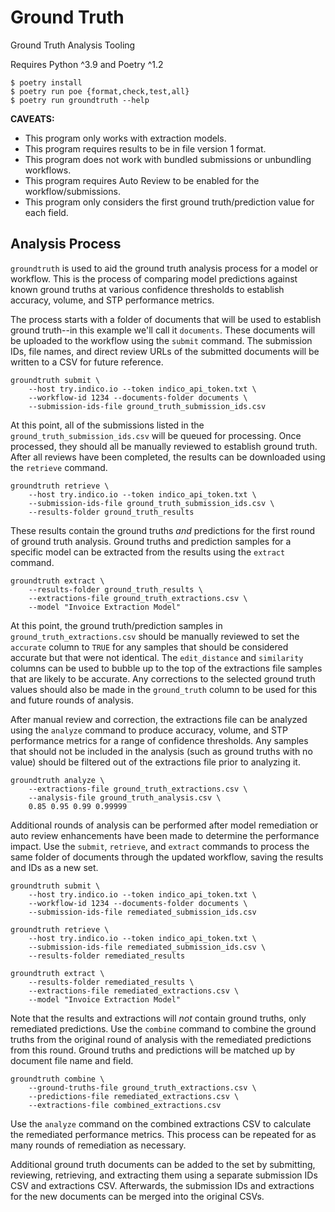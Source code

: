 # Ground Truth

Ground Truth Analysis Tooling

Requires Python ^3.9 and Poetry ^1.2

``` shell
$ poetry install
$ poetry run poe {format,check,test,all}
$ poetry run groundtruth --help
```

**CAVEATS:**
- This program only works with extraction models.
- This program requires results to be in file version 1 format.
- This program does not work with bundled submissions or unbundling workflows.
- This program requires Auto Review to be enabled for the workflow/submissions.
- This program only considers the first ground truth/prediction value for each field.

## Analysis Process

`groundtruth` is used to aid the ground truth analysis process for a model or workflow.
This is the process of comparing model predictions against known ground truths at
various confidence thresholds to establish accuracy, volume, and STP performance
metrics.

The process starts with a folder of documents that will be used to establish ground
truth--in this example we'll call it `documents`. These documents will be uploaded to
the workflow using the `submit` command. The submission IDs, file names, and direct
review URLs of the submitted documents will be written to a CSV for future reference.

~~~ shell
groundtruth submit \
    --host try.indico.io --token indico_api_token.txt \
    --workflow-id 1234 --documents-folder documents \
    --submission-ids-file ground_truth_submission_ids.csv
~~~

At this point, all of the submissions listed in the `ground_truth_submission_ids.csv`
will be queued for processing. Once processed, they should all be manually reviewed to
establish ground truth. After all reviews have been completed, the results can be
downloaded using the `retrieve` command.

~~~ shell
groundtruth retrieve \
    --host try.indico.io --token indico_api_token.txt \
    --submission-ids-file ground_truth_submission_ids.csv \
    --results-folder ground_truth_results
~~~

These results contain the ground truths *and* predictions for the first round of ground
truth analysis. Ground truths and prediction samples for a specific model can be
extracted from the results using the `extract` command.

~~~ shell
groundtruth extract \
    --results-folder ground_truth_results \
    --extractions-file ground_truth_extractions.csv \
    --model "Invoice Extraction Model"
~~~

At this point, the ground truth/prediction samples in `ground_truth_extractions.csv`
should be manually reviewed to set the `accurate` column to `TRUE` for any samples that
should be considered accurate but that were not identical. The `edit_distance` and
`similarity` columns can be used to bubble up to the top of the extractions file
samples that are likely to be accurate. Any corrections to the selected ground truth
values should also be made in the `ground_truth` column to be used for this and future
rounds of analysis.

After manual review and correction, the extractions file can be analyzed using the
`analyze` command to produce accuracy, volume, and STP performance metrics for a range
of confidence thresholds. Any samples that should not be included in the analysis
(such as ground truths with no value) should be filtered out of the extractions file
prior to analyzing it.

~~~ shell
groundtruth analyze \
    --extractions-file ground_truth_extractions.csv \
    --analysis-file ground_truth_analysis.csv \
    0.85 0.95 0.99 0.99999
~~~

Additional rounds of analysis can be performed after model remediation or auto review
enhancements have been made to determine the performance impact. Use the `submit`,
`retrieve`, and `extract` commands to process the same folder of documents through the
updated workflow, saving the results and IDs as a new set.

~~~ shell
groundtruth submit \
    --host try.indico.io --token indico_api_token.txt \
    --workflow-id 1234 --documents-folder documents \
    --submission-ids-file remediated_submission_ids.csv
~~~

~~~ shell
groundtruth retrieve \
    --host try.indico.io --token indico_api_token.txt \
    --submission-ids-file remediated_submission_ids.csv \
    --results-folder remediated_results
~~~

~~~ shell
groundtruth extract \
    --results-folder remediated_results \
    --extractions-file remediated_extractions.csv \
    --model "Invoice Extraction Model"
~~~

Note that the results and extractions will *not* contain ground truths, only remediated
predictions. Use the `combine` command to combine the ground truths from the original
round of analysis with the remediated predictions from this round. Ground truths and
predictions will be matched up by document file name and field.

~~~ shell
groundtruth combine \
    --ground-truths-file ground_truth_extractions.csv \
    --predictions-file remediated_extractions.csv \
    --extractions-file combined_extractions.csv
~~~

Use the `analyze` command on the combined extractions CSV to calculate the remediated
performance metrics. This process can be repeated for as many rounds of remediation as
necessary.

Additional ground truth documents can be added to the set by submitting, reviewing,
retrieving, and extracting them using a separate submission IDs CSV and extractions
CSV. Afterwards, the submission IDs and extractions for the new documents can be merged
into the original CSVs.
